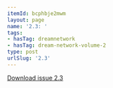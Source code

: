 ```yaml
---
itemId: bcphbje2mwm
layout: page
name: '2.3: '
tags:
- hasTag: dreamnetwork
- hasTag: dream-network-volume-2
type: post
urlSlug: '2.3'
---
```

<a href="../files/pdfs/Volume_2/2.3-Dream-Craft-Volume-2-No-3.pdf" download="">Download issue 2.3</a>